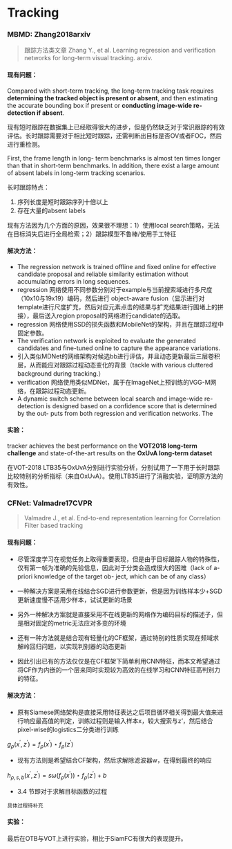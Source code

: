 # Tracking

### MBMD: Zhang2018arxiv

>  跟踪方法类文章
>  Zhang Y., et al. Learning regression and verification networks for long-term visual tracking. arxiv.

#### 现有问题：

Compared with short-term tracking, the long-term tracking task requires **determining the tracked object is present or absent**, and then estimating the accurate bounding box if present or **conducting image-wide re-detection if absent**.

现有短时跟踪在数据集上已经取得很大的进步，但是仍然缺乏对于常识跟踪的有效评估。长时跟踪需要对于相比短时跟踪，还需判断出目标是否OV或者FOC，然后进行重检测。

First, the frame length in long- term benchmarks is almost ten times longer than that in short-term benchmarks. In addition, there exist a large amount of absent labels in long-term tracking scenarios.

长时跟踪特点：

1. 序列长度是短时跟踪序列十倍以上
2. 存在大量的absent labels

现有方法因为几个方面的原因，效果很不理想：1）使用local search策略，无法在目标消失后进行全局检索；2）跟踪模型不鲁棒/使用手工特征

#### 解决方法：

- The regression network is trained offline and fixed online for effective candidate proposal and reliable similarity estimation without accumulating errors in long sequences. 
- regression 网络使用不同参数分别对于example与当前搜索域进行多尺度（10x10与19x19）编码，然后进行 object-aware fusion（显示进行对template进行尺度扩充，然后对应元素点击的结果与扩充结果进行围堵上的拼接），最后送入region proposal的网络进行candidate的选取。
- regression 网络使用SSD的损失函数和MobileNet的架构，并且在跟踪过程中固定参数。
- The verification network is exploited to evaluate the generated candidates and fine-tuned online to capture the appearance variations. 
- 引入类似MDNet的网络架构对候选bb进行评估，并且动态更新最后三层卷积层，从而能应对跟踪过程动态变化的背景（tackle with various cluttered background during tracking.）
- verification 网络使用类似MDNet，属于在ImageNet上预训练的VGG-M网络，在跟踪过程动态更新。
- A dynamic switch scheme between local search and image-wide re-detection is designed based on a confidence score that is determined by the out- puts from both regression and verification networks. The

#### 实验：

tracker achieves the best performance on the **VOT2018 long-term challenge** and state-of-the-art results on the **OxUvA long-term dataset**

在VOT-2018 LTB35与OxUvA分别进行实验分析，分别试用了一下用于长时跟踪比较特别的分析指标（来自OxUvA）。使用LTB35进行了消融实验，证明原方法的有效性。

### CFNet: Valmadre17CVPR

> Valmadre J., et al. End-to-end representation learning for Correlation Filter based tracking

#### 现有问题：

- 尽管深度学习在视觉任务上取得重要表现，但是由于目标跟踪人物的特殊性，仅有第一帧为准确的先验信息，因此对于分类会造成很大的困难（lack of a-priori knowledge of the target ob- ject, which can be of any class）

- 一种解决方案是采用在线结合SGD进行参数更新，但是因为训练样本少+SGD更新速度慢不适用少样本，试试更新的场景
- 另外一种解决方案就是直接采用不在线更新的网络作为编码目标的描述子，但是相对固定的metric无法应对多变的环境
- 还有一种方法就是结合现有轻量化的CF框架，通过特别的性质实现在频域求解岭回归问题，以实现判别器的动态更新
- 因此引出已有的方法仅仅是在CF框架下简单利用CNN特征，而本文希望通过将CF作为内嵌的一个层来同时实现较为高效的在线学习和CNN特征高判别力的特征。

#### 解决方法：

- 原有Siamese网络架构是直接采用特征表达之后项目循环相关得到最大值来进行响应最高值的判定，训练过程则是输入样本x，较大搜索与z‘，然后结合pixel-wise的logistics二分类进行训练

$g_{\rho}\left(x^{\prime}, z^{\prime}\right)=f_{\rho}\left(x^{\prime}\right) \star f_{\rho}\left(z^{\prime}\right)$

- 现有方法则是希望结合CF架构，然后求解除滤波器w，在得到最终的响应

$h_{\rho, s, b}\left(x^{\prime}, z^{\prime}\right)=s \omega\left(f_{\rho}\left(x^{\prime}\right)\right) \star f_{\rho}\left(z^{\prime}\right)+b$

- 3.4 节即对于求解目标函数的过程

`具体过程待补充`

#### 实验：

最后在OTB与VOT上进行实验，相比于SiamFC有很大的表现提升。